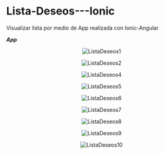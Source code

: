 # Lista-Deseos---Ionic
Visualizar lista por medio de App realizada con Ionic-Angular

***App***


<p align="center">
  <img src="https://github.com/llStrevensll/Lista-Deseos---Ionic/blob/master/images-git/listaTareas1.PNG?raw=true" alt="ListaDeseos1"/>
</p>

<p align="center">
  <img src="https://github.com/llStrevensll/Lista-Deseos---Ionic/blob/master/images-git/listaTareas2.PNG?raw=true" alt="ListaDeseos2"/>
</p>



<p align="center">
  <img src="https://github.com/llStrevensll/Lista-Deseos---Ionic/blob/master/images-git/listaTareas4.PNG?raw=true" alt="ListaDeseos4"/>
</p>

<p align="center">
  <img src="https://github.com/llStrevensll/Lista-Deseos---Ionic/blob/master/images-git/listaTareas5.PNG?raw=true" alt="ListaDeseos5"/>
</p>

<p align="center">
  <img src="https://github.com/llStrevensll/Lista-Deseos---Ionic/blob/master/images-git/listaTareas6.PNG?raw=true" alt="ListaDeseos6"/>
</p>

<p align="center">
  <img src="https://github.com/llStrevensll/Lista-Deseos---Ionic/blob/master/images-git/listaTareas7.PNG?raw=true" alt="ListaDeseos7"/>
</p>

<p align="center">
  <img src="https://github.com/llStrevensll/Lista-Deseos---Ionic/blob/master/images-git/listaTareas8.PNG?raw=true" alt="ListaDeseos8"/>
</p>

<p align="center">
  <img src="https://github.com/llStrevensll/Lista-Deseos---Ionic/blob/master/images-git/listaTareas9.PNG?raw=true" alt="ListaDeseos9"/>
</p>

<p align="center">
  <img src="https://github.com/llStrevensll/Lista-Deseos---Ionic/blob/master/images-git/listaTareas10.PNG?raw=true" alt="ListaDeseos10"/>
</p>



